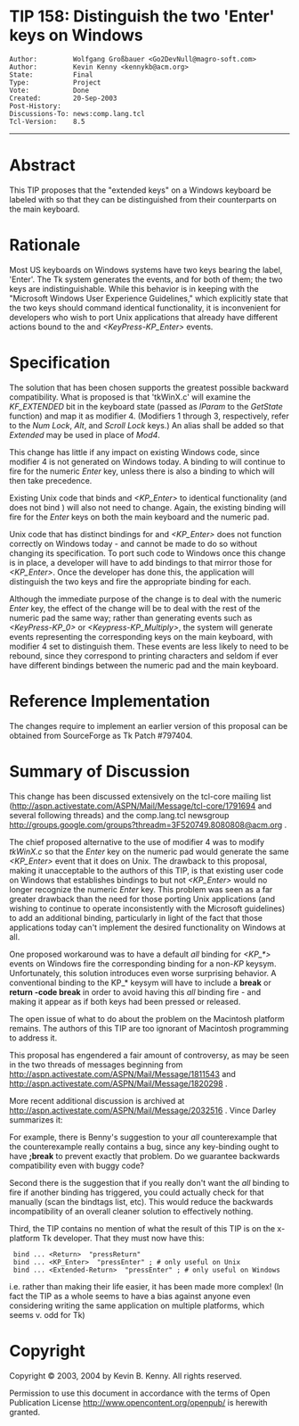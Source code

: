 # TIP 158: Distinguish the two 'Enter' keys on Windows
	Author:         Wolfgang Großbauer <Go2DevNull@magro-soft.com>
	Author:         Kevin Kenny <kennykb@acm.org>
	State:          Final
	Type:           Project
	Vote:           Done
	Created:        20-Sep-2003
	Post-History:   
	Discussions-To: news:comp.lang.tcl
	Tcl-Version:    8.5
-----

# Abstract

This TIP proposes that the "extended keys" on a Windows keyboard be
labeled with <Mod4> so that they can be distinguished from their
counterparts on the main keyboard.

# Rationale

Most US keyboards on Windows systems have two keys bearing the label,
'Enter'.  The Tk system generates the events, _<KeyPress-Return>_
and _<KeyRelease-Return>_ for both of them; the two keys are
indistinguishable.  While this behavior is in keeping with the
"Microsoft Windows User Experience Guidelines," which explicitly state
that the two keys should command identical functionality, it is
inconvenient for developers who wish to port Unix applications that
already have different actions bound to the _<KeyPress-Return>_ and
_<KeyPress-KP\_Enter>_ events.

# Specification

The solution that has been chosen supports the greatest possible
backward compatibility.  What is proposed is that 'tkWinX.c' will
examine the _KF\_EXTENDED_ bit in the keyboard state \(passed as
_lParam_ to the _GetState_ function\) and map it as modifier
4. \(Modifiers 1 through 3, respectively, refer to the _Num Lock_,
_Alt_, and _Scroll Lock_ keys.\)  An alias shall be added so
that _Extended_ may be used in place of _Mod4_.

This change has little if any impact on existing Windows code, since
modifier 4 is not generated on Windows today.  A binding to
_<Return>_ will continue to fire for the numeric _Enter_ key,
unless there is also a binding to _<Extended-Return>_ which will then
take precedence.

Existing Unix code that binds _<Return>_ and _<KP\_Enter>_
to identical functionality \(and does not bind _<Mod4-Return>_\) will
also not need to change.  Again, the existing _<Return>_ binding
will fire for the _Enter_ keys on both the main keyboard and the
numeric pad.

Unix code that has distinct bindings for _<Return>_ and
_<KP\_Enter>_ does not function correctly on Windows today - and
cannot be made to do so without changing its specification.  To port
such code to Windows once this change is in place, a developer will
have to add bindings to _<Extended-Return>_ that mirror those for
_<KP\_Enter>_. Once the developer has done this, the application will
distinguish the two keys and fire the appropriate binding for each.

Although the immediate purpose of the change is to deal with the
numeric _Enter_ key, the effect of the change will be to deal with
the rest of the numeric pad the same way; rather than generating
events such as _<KeyPress-KP\_0>_ or _<Keypress-KP\_Multiply>_,
the system will generate events representing the corresponding
keys on the main keyboard, with modifier 4 set to distinguish
them.  These events are less likely to need to be rebound, since
they correspond to printing characters and seldom if ever have
different bindings between the numeric pad and the main keyboard.

# Reference Implementation

The changes require to implement an earlier version of this
proposal can be obtained from SourceForge as Tk Patch \#797404.

# Summary of Discussion

This change has been discussed extensively on the tcl-core mailing
list \(<http://aspn.activestate.com/ASPN/Mail/Message/tcl-core/1791694> 
and several following threads\) and the comp.lang.tcl newsgroup
<http://groups.google.com/groups?threadm=3F520749.8080808@acm.org> .

The chief proposed alternative to the use of modifier 4 was to modify
_tkWinX.c_ so that the _Enter_ key on the numeric pad would
generate the same _<KP\_Enter>_ event that it does on Unix.  The
drawback to this proposal, making it unacceptable to the authors of
this TIP, is that existing user code on Windows that establishes
bindings to _<Return>_ but not _<KP\_Enter>_ would no longer
recognize the numeric _Enter_ key.  This problem was seen as a far
greater drawback than the need for those porting Unix applications
\(and wishing to continue to operate inconsistently with the Microsoft
guidelines\) to add an additional binding, particularly in light of the
fact that those applications today can't implement the desired
functionality on Windows at all.

One proposed workaround was to have a default _all_ binding for
_<KP\_\*>_ events on Windows fire the corresponding binding for
a non-_KP_ keysym.  Unfortunately, this solution introduces even
worse surprising behavior.  A conventional binding to the KP\_\*
keysym will have to include a **break** or **return -code break**
in order to avoid having this _all_ binding fire - and making
it appear as if both keys had been pressed or released.

The open issue of what to do about the problem on the Macintosh
platform remains.  The authors of this TIP are too ignorant of
Macintosh programming to address it.

This proposal has engendered a fair amount of controversy, as
may be seen in the two threads of messages beginning from
<http://aspn.activestate.com/ASPN/Mail/Message/1811543>  and
<http://aspn.activestate.com/ASPN/Mail/Message/1820298> .

More recent additional discussion is archived at
<http://aspn.activestate.com/ASPN/Mail/Message/2032516> .
Vince Darley summarizes it:

For example, there is
Benny's suggestion to your _all_ counterexample that the counterexample
really contains a bug, since any key-binding ought to have **;break** to
prevent exactly that problem.  Do we guarantee backwards compatibility
even with buggy code?

Second there is the suggestion that if you really don't want the _all_
binding to fire if another binding has triggered, you could actually check
for that manually \(scan the bindtags list, etc\).  This would reduce the
backwards incompatibility of an overall cleaner solution to effectively
nothing.

Third, the TIP contains no mention of what the result of this TIP is on
the x-platform Tk developer.  That they must now have this:

	 bind ... <Return>  "pressReturn"
	 bind ... <KP_Enter>  "pressEnter" ; # only useful on Unix
	 bind ... <Extended-Return>  "pressEnter" ; # only useful on Windows

i.e. rather than making their life easier, it has been made more complex!
\(In fact the TIP as a whole seems to have a bias against anyone even
considering writing the same application on multiple platforms, which
seems v. odd for Tk\)

# Copyright

Copyright © 2003, 2004 by Kevin B. Kenny.  All rights reserved.

Permission to use this document in accordance with the terms of Open
Publication License <http://www.opencontent.org/openpub/>  is herewith
granted.

